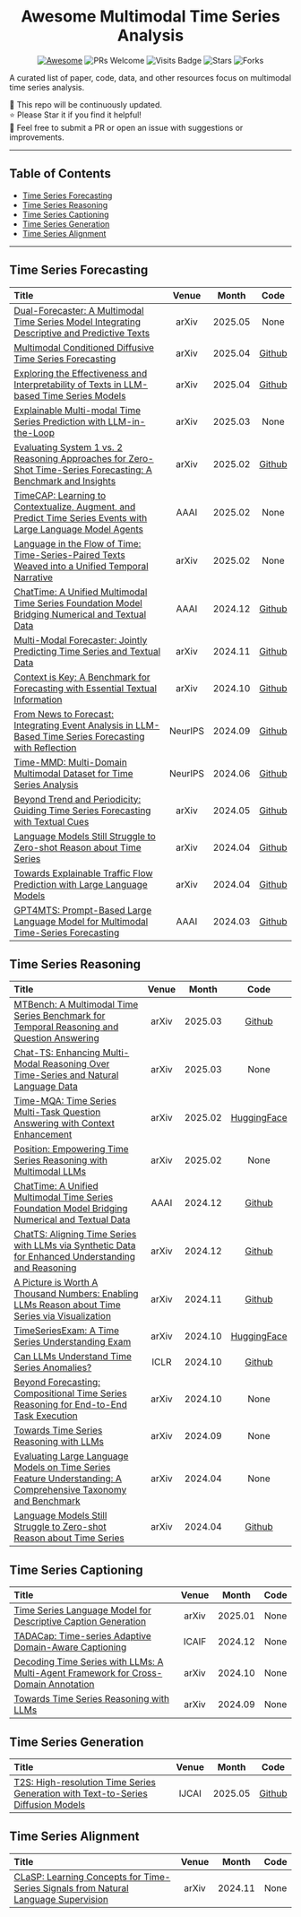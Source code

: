 <div align="center">

# Awesome Multimodal Time Series Analysis

[![Awesome](https://awesome.re/badge.svg)](https://awesome.re)
![PRs Welcome](https://img.shields.io/badge/PRs-Welcome-green)
![Visits Badge](https://badges.pufler.dev/visits/ForestsKing/Awesome-Multimodal-Time-Series)
![Stars](https://img.shields.io/github/stars/ForestsKing/Awesome-Multimodal-Time-Series)
![Forks](https://img.shields.io/github/forks/ForestsKing/Awesome-Multimodal-Time-Series)

</div>

A curated list of paper, code, data, and other resources focus on multimodal time series analysis.

🚀 This repo will be continuously updated. <br>
⭐️ Please Star it if you find it helpful! <br>
🤝 Feel free to submit a PR or open an issue with suggestions or improvements. <br>

---

## Table of Contents

- [Time Series Forecasting](#Time-Series-Forecasting)
- [Time Series Reasoning](#Time-Series-Reasoning)
- [Time Series Captioning](#Time-Series-Captioning)
- [Time Series Generation](#Time-Series-Generation)
- [Time Series Alignment](#Time-Series-Alignment)

---

## Time Series Forecasting

| Title                                                                                                                                              |  Venue  |  Month  |                                                            Code                                                             |
|:---------------------------------------------------------------------------------------------------------------------------------------------------|:-------:|:-------:|:---------------------------------------------------------------------------------------------------------------------------:|
| [Dual-Forecaster: A Multimodal Time Series Model Integrating Descriptive and Predictive Texts](https://arxiv.org/abs/2505.01135)                   |  arXiv  | 2025.05 |                                                            None                                                             |
| [Multimodal Conditioned Diffusive Time Series Forecasting](https://arxiv.org/abs/2504.19669)                                                       |  arXiv  | 2025.04 |                                         [Github](https://github.com/synlp/MCD-TSF)                                          |
| [Exploring the Effectiveness and Interpretability of Texts in LLM-based Time Series Models](https://arxiv.org/abs/2504.08808)                      |  arXiv  | 2025.04 |                                      [Github](https://github.com/zachysun/TS-Lang-Exp)                                      |
| [Explainable Multi-modal Time Series Prediction with LLM-in-the-Loop](https://arxiv.org/abs/2503.01013)                                            |  arXiv  | 2025.03 |                                                            None                                                             |
| [Evaluating System 1 vs. 2 Reasoning Approaches for Zero-Shot Time-Series Forecasting: A Benchmark and Insights](https://arxiv.org/abs/2503.01895) |  arXiv  | 2025.02 |                                      [Github](https://github.com/AdityaLab/OpenTimeR)                                       |
| [TimeCAP: Learning to Contextualize, Augment, and Predict Time Series Events with Large Language Model Agents](https://arxiv.org/abs/2502.11418)   |  AAAI   | 2025.02 |                                                            None                                                             |
| [Language in the Flow of Time: Time-Series-Paired Texts Weaved into a Unified Temporal Narrative](https://arxiv.org/abs/2502.08942)                |  arXiv  | 2025.02 |                                                            None                                                             |
| [ChatTime: A Unified Multimodal Time Series Foundation Model Bridging Numerical and Textual Data](https://arxiv.org/abs/2412.11376)                |  AAAI   | 2024.12 |                                      [Github](https://github.com/ForestsKing/ChatTime)                                      |
| [Multi-Modal Forecaster: Jointly Predicting Time Series and Textual Data](https://arxiv.org/abs/2411.06735)                                        |  arXiv  | 2024.11 |                              [Github](https://github.com/Rose-STL-Lab/Multimodal_Forecasting)                               |
| [Context is Key: A Benchmark for Forecasting with Essential Textual Information](https://arxiv.org/abs/2410.18959)                                 |  arXiv  | 2024.10 |                             [Github](https://github.com/ServiceNow/context-is-key-forecasting)                              |
| [From News to Forecast: Integrating Event Analysis in LLM-Based Time Series Forecasting with Reflection](https://arxiv.org/abs/2409.17515)         | NeurIPS | 2024.09 |                              [Github](https://github.com/ameliawong1996/From_News_to_Forecast)                              |
| [Time-MMD: Multi-Domain Multimodal Dataset for Time Series Analysis](https://arxiv.org/abs/2406.08627)                                             | NeurIPS | 2024.06 |                                       [Github](https://github.com/AdityaLab/Time-MMD)                                       |
| [Beyond Trend and Periodicity: Guiding Time Series Forecasting with Textual Cues](https://arxiv.org/abs/2405.13522)                                |  arXiv  | 2024.05 |                                         [Github](https://github.com/vewoxic/tgtsf)                                          |
| [Language Models Still Struggle to Zero-shot Reason about Time Series](https://arxiv.org/abs/2404.11757)                                           |  arXiv  | 2024.04 |                                 [Github](https://github.com/behavioral-data/TSandLanguage)                                  |
| [Towards Explainable Traffic Flow Prediction with Large Language Models](https://arxiv.org/abs/2404.02937)                                         |  arXiv  | 2024.04 |                                         [Github](https://github.com/guoxs/xtp-llm)                                          |
| [GPT4MTS: Prompt-Based Large Language Model for Multimodal Time-Series Forecasting](https://ojs.aaai.org/index.php/AAAI/article/view/30383)        |  AAAI   | 2024.03 | [Github](https://github.com/Flora-jia-jfr/GPT4MTS-Prompt-based-Large-Language-Model-for-Multimodal-Time-series-Forecasting) |

## Time Series Reasoning

| Title                                                                                                                                             | Venue |  Month  |                                  Code                                   |
|:--------------------------------------------------------------------------------------------------------------------------------------------------|:-----:|:-------:|:-----------------------------------------------------------------------:|
| [MTBench: A Multimodal Time Series Benchmark for Temporal Reasoning and Question Answering](https://arxiv.org/abs/2503.16858)                     | arXiv | 2025.03 |    [Github](https://github.com/Graph-and-Geometric-Learning/MTBench)    |
| [Chat-TS: Enhancing Multi-Modal Reasoning Over Time-Series and Natural Language Data](https://arxiv.org/abs/2503.10883)                           | arXiv | 2025.03 |                                  None                                   |
| [Time-MQA: Time Series Multi-Task Question Answering with Context Enhancement](https://www.arxiv.org/abs/2503.01875)                              | arXiv | 2025.02 |              [HuggingFace](https://huggingface.co/Time-QA)              |
| [Position: Empowering Time Series Reasoning with Multimodal LLMs](https://arxiv.org/abs/2502.01477)                                               | arXiv | 2025.02 |                                  None                                   |
| [ChatTime: A Unified Multimodal Time Series Foundation Model Bridging Numerical and Textual Data](https://arxiv.org/abs/2412.11376)               | AAAI  | 2024.12 |            [Github](https://github.com/ForestsKing/ChatTime)            |
| [ChatTS: Aligning Time Series with LLMs via Synthetic Data for Enhanced Understanding and Reasoning](https://arxiv.org/abs/2412.03104)            | arXiv | 2024.12 |             [Github](https://github.com/NetManAIOps/ChatTS)             |
| [A Picture is Worth A Thousand Numbers: Enabling LLMs Reason about Time Series via Visualization](https://arxiv.org/abs/2411.06018)               | arXiv | 2024.11 |           [Github](https://github.com/haoxin1998/TimberBed-1)           |
| [TimeSeriesExam: A Time Series Understanding Exam](https://arxiv.org/abs/2410.14752)                                                              | arXiv | 2024.10 | [HuggingFace](https://huggingface.co/datasets/AutonLab/TimeSeriesExam1) |
| [Can LLMs Understand Time Series Anomalies?](https://arxiv.org/abs/2410.05440)                                                                    | ICLR  | 2024.10 |           [Github](https://github.com/Rose-STL-Lab/AnomLLM/)            |
| [Beyond Forecasting: Compositional Time Series Reasoning for End-to-End Task Execution](https://arxiv.org/abs/2410.04047)                         | arXiv | 2024.10 |                                  None                                   |
| [Towards Time Series Reasoning with LLMs](https://arxiv.org/abs/2409.11376)                                                                       | arXiv | 2024.09 |                                  None                                   |
| [Evaluating Large Language Models on Time Series Feature Understanding: A Comprehensive Taxonomy and Benchmark](https://arxiv.org/abs/2404.16563) | arXiv | 2024.04 |                                  None                                   |
| [Language Models Still Struggle to Zero-shot Reason about Time Series](https://arxiv.org/abs/2404.11757)                                          | arXiv | 2024.04 |       [Github](https://github.com/behavioral-data/TSandLanguage)        |

## Time Series Captioning

| Title                                                                                                                   | Venue |  Month  | Code |
|:------------------------------------------------------------------------------------------------------------------------|:-----:|:-------:|:----:|
| [Time Series Language Model for Descriptive Caption Generation](https://www.arxiv.org/abs/2501.01832)                   | arXiv | 2025.01 | None |
| [TADACap: Time-series Adaptive Domain-Aware Captioning](https://arxiv.org/abs/2504.11441)                               | ICAIF | 2024.12 | None |
| [Decoding Time Series with LLMs: A Multi-Agent Framework for Cross-Domain Annotation](https://arxiv.org/abs/2410.17462) | arXiv | 2024.10 | None |
| [Towards Time Series Reasoning with LLMs](https://arxiv.org/abs/2409.11376)                                             | arXiv | 2024.09 | None |

## Time Series Generation

| Title                                                                                                                | Venue |  Month  |                    Code                    |
|:---------------------------------------------------------------------------------------------------------------------|:-----:|:-------:|:------------------------------------------:|
| [T2S: High-resolution Time Series Generation with Text-to-Series Diffusion Models](https://arxiv.org/abs/2505.02417) | IJCAI | 2025.05 | [Github](https://github.com/WinfredGe/T2S) |

## Time Series Alignment

| Title                                                                                                                  | Venue |  Month  | Code |
|:-----------------------------------------------------------------------------------------------------------------------|:-----:|:-------:|:----:|
| [CLaSP: Learning Concepts for Time-Series Signals from Natural Language Supervision](https://arxiv.org/abs/2411.08397) | arXiv | 2024.11 | None |